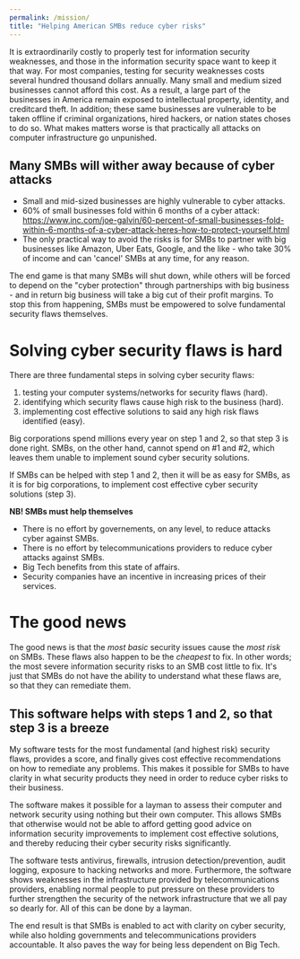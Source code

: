 ```yaml
---
permalink: /mission/
title: "Helping American SMBs reduce cyber risks"
---
```

It is extraordinarily costly to properly test for information security weaknesses, and those in the information security space want to keep it that way. For most companies, testing for security weaknesses costs several hundred thousand dollars annually. Many small and medium sized businesses cannot afford this cost. As a result, a large part of the businesses in America remain exposed to intellectual property, identity, and creditcard theft. In addition; these same businesses are vulnerable to be taken offline if criminal organizations, hired hackers, or nation states choses to do so. What makes matters worse is that practically all attacks on computer infrastructure go unpunished. 

## Many SMBs will wither away because of cyber attacks
* Small and mid-sized businesses are highly vulnerable to cyber attacks.
* 60% of small businesses fold within 6 months of a cyber attack: https://www.inc.com/joe-galvin/60-percent-of-small-businesses-fold-within-6-months-of-a-cyber-attack-heres-how-to-protect-yourself.html
* The only practical way to avoid the risks is for SMBs to partner with big businesses like Amazon, Uber Eats, Google, and the like - who take 30% of income and can 'cancel' SMBs at any time, for any reason.

The end game is that many SMBs will shut down, while others will be forced to depend on the "cyber protection" through partnerships with big business - and in return big business will take a big cut of their profit margins. To stop this from happening, SMBs must be empowered to solve fundamental security flaws themselves.
# Solving cyber security flaws is hard
There are three fundamental steps in solving cyber security flaws: 
1) testing your computer systems/networks for security flaws (hard).
2) identifying which security flaws cause high risk to the business (hard).
3) implementing cost effective solutions to said any high risk flaws identified (easy).

Big corporations spend millions every year on step 1 and 2, so that step 3 is done right. SMBs, on the other hand, cannot spend on #1 and #2, which leaves them unable to implement sound cyber security solutions.

If SMBs can be helped with step 1 and 2, then it will be as easy for SMBs, as it is for big corporations, to implement cost effective cyber security solutions (step 3).

**NB! SMBs must help themselves**
* There is no effort by governements, on any level, to reduce attacks cyber against SMBs.
* There is no effort by telecommunications providers to reduce cyber attacks against SMBs.
* Big Tech benefits from this state of affairs.
* Security companies have an incentive in increasing prices of their services.

# The good news
The good news is that the *most basic* security issues cause the *most risk* on SMBs. These flaws also happen to be the *cheapest* to fix. In other words; the most severe information security risks to an SMB cost little to fix. It's just that SMBs do not have the ability to understand what these flaws are, so that they can remediate them.

## This software helps with steps 1 and 2, so that step 3 is a breeze
My software tests for the most fundamental (and highest risk) security flaws, provides a score, and finally gives cost effective recommendations on how to remediate any problems. This makes it possible for SMBs to have clarity in what security products they need in order to reduce cyber risks to their business.

The software makes it possible for a layman to assess their computer and network security using nothing but their own computer. This allows SMBs that otherwise would not be able to afford getting good advice on information security improvements to implement cost effective solutions, and thereby reducing their cyber security risks significantly.

The software tests antivirus, firewalls, intrusion detection/prevention, audit logging, exposure to hacking networks and more. Furthermore, the software shows weaknesses in the infrastructure provided by  telecommunications providers, enabling normal people to put pressure on these providers to further strengthen the security of the network infrastructure that we all pay so dearly for. All of this can be done by a layman. 

The end result is that SMBs is enabled to act with clarity on cyber security, while also holding governments and  telecommunications providers accountable. It also paves the way for being less dependent on Big Tech.